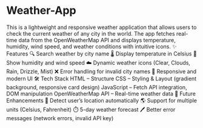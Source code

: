 # Weather-App
This is a lightweight and responsive weather application that allows users to check the current weather of any city in the world. The app fetches real-time data from the OpenWeatherMap API and displays temperature, humidity, wind speed, and weather conditions with intuitive icons.
✨ Features
🔍 Search weather by city name
🌡️ Display temperature in Celsius
💨 Show humidity and wind speed
☁️ Dynamic weather icons (Clear, Clouds, Rain, Drizzle, Mist)
❌ Error handling for invalid city names
🎨 Responsive and modern UI
🛠️ Tech Stack
HTML – Structure
CSS – Styling & Layout (gradient background, responsive card design)
JavaScript – Fetch API integration, DOM manipulation
OpenWeatherMap API – Real-time weather data
🚀 Future Enhancements
📍 Detect user’s location automatically
🌎 Support for multiple units (Celsius, Fahrenheit)
⏱️ 5-day weather forecast
🖊️ Better error messages (network errors, invalid API key)

